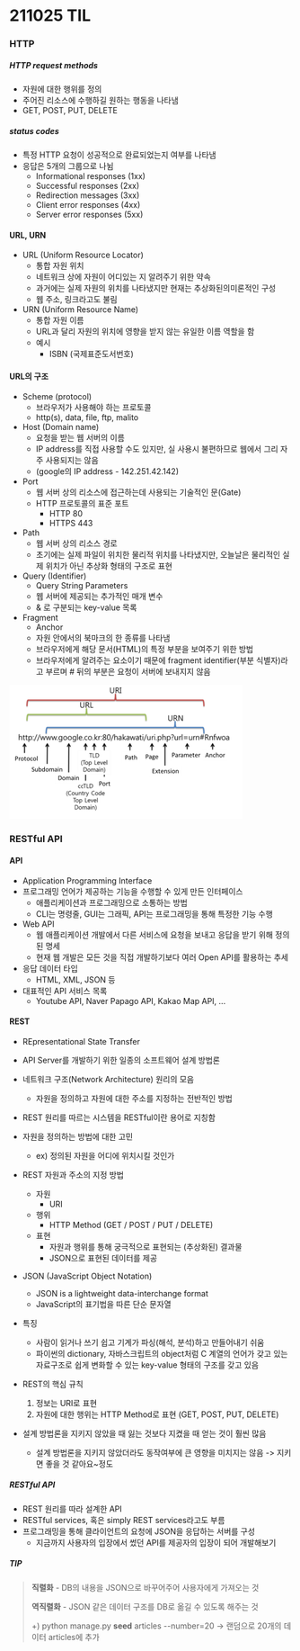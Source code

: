 # 211025 TIL



### HTTP

##### HTTP request methods

- 자원에 대한 행위를 정의
- 주어진 리소스에 수행하길 원하는 행동을 나타냄
- GET, POST, PUT, DELETE

##### status codes

- 특정 HTTP 요청이 성공적으로 완료되었는지 여부를 나타냄
- 응답은 5개의 그룹으로 나뉨
  - Informational responses (1xx)
  - Successful responses (2xx)
  - Redirection messages (3xx)
  - Client error responses (4xx)
  - Server error responses (5xx)



#### URL, URN

- URL (Uniform Resource Locator)
  - 통합 자원 위치
  - 네트워크 상에 자원이 어디있는 지 알려주기 위한 약속
  - 과거에는 실제 자원의 위치를 나타냈지만 현재는 추상화된의미론적인 구성
  - 웹 주소, 링크라고도 불림
- URN (Uniform Resource Name)
  - 통합 자원 이름
  - URL과 달리 자원의 위치에 영향을 받지 않는 유일한 이름 역할을 함
  - 예시
    - ISBN (국제표준도서번호)



#### URL의 구조

- Scheme (protocol)
  - 브라우저가 사용해야 하는 프로토콜
  - http(s), data, file, ftp, malito
- Host (Domain name)
  - 요청을 받는 웹 서버의 이름
  - IP address를 직접 사용할 수도 있지만, 실 사용시 불편하므로 웹에서 그리 자주 사용되지는 않음
  - (google의 IP address - 142.251.42.142)
- Port
  - 웹 서버 상의 리소스에 접근하는데 사용되는 기술적인 문(Gate)
  - HTTP 프로토콜의 표준 포트
    - HTTP 80
    - HTTPS 443
- Path
  - 웹 서버 상의 리소스 경로
  - 초기에는 실제 파일이 위치한 물리적 위치를 나타냈지만, 오늘날은 물리적인 실제 위치가 아닌 추상화 형태의 구조로 표현
- Query (Identifier)
  - Query String Parameters
  - 웹 서버에 제공되는 추가적인 매개 변수
  - & 로 구분되는 key-value 목록
- Fragment
  - Anchor
  - 자원 안에서의 북마크의 한 종류를 나타냄
  - 브라우저에게 해당 문서(HTML)의 특정 부분을 보여주기 위한 방법
  - 브라우저에게 알려주는 요소이기 때문에 fragment identifier(부분 식별자)라고 부르며 # 뒤의 부분은 요청이 서버에 보내지지 않음

![img](1111.png)





### RESTful API

#### API

- Application Programming Interface
- 프로그래밍 언어가 제공하는 기능을 수행할 수 있게 만든 인터페이스
  - 애플리케이션과 프로그래밍으로 소통하는 방법
  - CLI는 명령줄, GUI는 그래픽, API는 프로그래밍을 통해 특정한 기능 수행
- Web API
  - 웹 애플리케이션 개발에서 다른 서비스에 요청을 보내고 응답을 받기 위해 정의된 명세
  - 현재 웹 개발은 모든 것을 직접 개발하기보다 여러 Open API를 활용하는 추세
- 응답 데이터 타입
  - HTML, XML, JSON 등
- 대표적인 API 서비스 목록
  - Youtube API, Naver Papago API, Kakao Map API, ...

#### REST

- REpresentational State Transfer
- API Server를 개발하기 위한 일종의 소프트웨어 설계 방법론
- 네트워크 구조(Network Architecture) 원리의 모음
  - 자원을 정의하고 자원에 대한 주소를 지정하는 전반적인 방법
- REST 원리를 따르는 시스템을 RESTful이란 용어로 지칭함
- 자원을 정의하는 방법에 대한 고민
  - ex) 정의된 자원을 어디에 위치시킬 것인가
- REST 자원과 주소의 지정 방법
  - 자원
    - URI
  - 행위
    - HTTP Method (GET / POST / PUT / DELETE)
  - 표현
    - 자원과 행위를 통해 궁극적으로 표현되는 (추상화된) 결과물
    - JSON으로 표현된 데이터를 제공

- JSON (JavaScript Object Notation)
  - JSON is a lightweight data-interchange format
  - JavaScript의 표기법을 따른 단순 문자열
- 특징
  - 사람이 읽거나 쓰기 쉽고 기계가 파싱(해석, 분석)하고 만들어내기 쉬움
  - 파이썬의 dictionary, 자바스크립트의 object처럼 C 계열의 언어가 갖고 있는 자료구조로 쉽게 변화할 수 있는 key-value 형태의 구조를 갖고 있음
- REST의 핵심 규칙
  1. 정보는 URI로 표현
  2. 자원에 대한 행위는 HTTP Method로 표현 (GET, POST, PUT, DELETE)
- 설계 방법론을 지키지 않았을 때 잃는 것보다 지켰을 때 얻는 것이 훨씬 많음
  - 설계 방법론을 지키지 않았더라도 동작여부에 큰 영향을 미치지는 않음 -> 지키면 좋을 것 같아요~정도

##### RESTful API

- REST 원리를 따라 설계한 API
- RESTful services, 혹은 simply REST services라고도 부름
- 프로그래밍을 통해 클라이언트의 요청에 JSON을 응답하는 서버를 구성
  - 지금까지 사용자의 입장에서 썼던 API를 제공자의 입장이 되어 개발해보기



##### TIP

> **직렬화** - DB의 내용을 JSON으로 바꾸어주어 사용자에게 가져오는 것
>
> **역직렬화** - JSON 같은 데이터 구조를 DB로 옮길 수 있도록 해주는 것
>
> +) python manage.py **seed** articles --number=20
> -> 랜덤으로 20개의 데이터 articles에 추가

